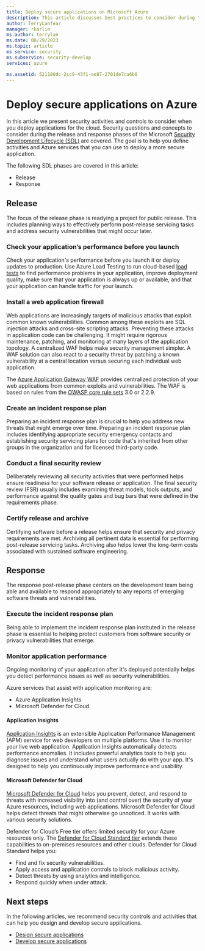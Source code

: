 ```yaml
---
title: Deploy secure applications on Microsoft Azure
description: This article discusses best practices to consider during the release and response phases of your web application project.
author: TerryLanfear
manager: rkarlin
ms.author: terrylan
ms.date: 08/29/2023
ms.topic: article
ms.service: security
ms.subservice: security-develop
services: azure

ms.assetid: 521180dc-2cc9-43f1-ae87-2701de7ca6b8
---
```


# Deploy secure applications on Azure
In this article we present security activities and controls to consider when you deploy applications for the cloud. Security questions and concepts to consider during the release and response phases of the Microsoft [Security Development Lifecycle (SDL)](/previous-versions/windows/desktop/cc307891(v=msdn.10)) are covered. The goal is to help you define activities and Azure services that you can use to deploy a more secure application.

The following SDL phases are covered in this article:

- Release
- Response

## Release
The focus of the release phase is readying a project for public release. This includes planning ways to effectively perform post-release servicing tasks and address security vulnerabilities that might occur later.

### Check your application’s performance before you launch

Check your application's performance before you launch it or deploy updates to production. Use Azure Load Testing to run cloud-based [load tests](../../load-testing/index.yml) to find performance problems in your application, improve deployment quality, make sure that your application is always up or available, and that your application can handle traffic for your launch.

### Install a web application firewall

Web applications are increasingly targets of malicious attacks that exploit common known vulnerabilities. Common among these exploits are SQL injection attacks and cross-site scripting attacks. Preventing these attacks in application code can be challenging. It might require rigorous maintenance, patching, and monitoring at many layers of the application topology. A centralized WAF helps make security management simpler. A WAF solution can also react to a security threat by patching a known vulnerability at a central location versus securing each individual web application.

The [Azure Application Gateway WAF](../../web-application-firewall/ag/ag-overview.md) provides centralized protection of your web applications from common exploits and vulnerabilities. The WAF is based on rules from the [OWASP core rule sets](https://owasp.org/www-project-modsecurity-core-rule-set/) 3.0 or 2.2.9.

### Create an incident response plan

Preparing an incident response plan is crucial to help you address new threats that might emerge over time. Preparing an incident response plan includes identifying appropriate security emergency contacts and establishing security servicing plans for code that's inherited from other groups in the organization and for licensed third-party code.

### Conduct a final security review

Deliberately reviewing all security activities that were performed helps ensure readiness for your software release or application. The final security review (FSR) usually includes examining threat models, tools outputs, and performance against the quality gates and bug bars that were defined in the requirements phase.

### Certify release and archive

Certifying software before a release helps ensure that security and privacy requirements are met. Archiving all pertinent data is essential for performing post-release servicing tasks. Archiving also helps lower the long-term costs associated with sustained software engineering.

## Response

The response post-release phase centers on the development team being able and available to respond appropriately to any reports of emerging software threats and vulnerabilities.

### Execute the incident response plan

Being able to implement the incident response plan instituted in the release phase is essential to helping protect customers from software security or privacy vulnerabilities that emerge.

### Monitor application performance

Ongoing monitoring of your application after it's deployed potentially helps you detect performance issues as well as security vulnerabilities.

Azure services that assist with application monitoring are:

  - Azure Application Insights
  - Microsoft Defender for Cloud

#### Application Insights

[Application Insights](../../azure-monitor/app/app-insights-overview.md) is an extensible Application Performance Management (APM) service for web developers on multiple platforms. Use it to monitor your live web application. Application Insights automatically detects performance anomalies. It includes powerful analytics tools to help you diagnose issues and understand what users actually do with your app. It's designed to help you continuously improve performance and usability.

#### Microsoft Defender for Cloud

[Microsoft Defender for Cloud](../../security-center/security-center-introduction.md) helps you prevent, detect, and respond to threats with increased visibility into (and control over) the security of your Azure resources, including web applications. Microsoft Defender for Cloud helps detect threats that might otherwise go unnoticed. It works with various security solutions.

Defender for Cloud’s Free tier offers limited security for your Azure resources only. The [Defender for Cloud Standard tier](../../security-center/security-center-get-started.md) extends these capabilities to on-premises resources and other clouds.
Defender for Cloud Standard helps you:

  - Find and fix security vulnerabilities.
  - Apply access and application controls to block malicious activity.
  - Detect threats by using analytics and intelligence.
  - Respond quickly when under attack.

## Next steps
In the following articles, we recommend security controls and activities that can help you design and develop secure applications.

- [Design secure applications](secure-design.md)
- [Develop secure applications](secure-develop.md)